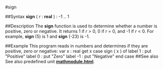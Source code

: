 
#sign

##Syntax
**sign** ( *r* : **real** ) : -1 .. 1

##Description
The **sign** function is used to determine whether a number is positive, zero or negative. It returns 1 if *r* > 0, 0 if *r* = 0, and -1 if *r* < 0. For example, **sign** (5) is 1 and **sign** (-23) is -1.

##Example
This program reads in numbers and determines if they are positive, zero or negative:
        var x : real
        get x
        case sign ( x ) of
            label 1 : put "Positive"
            label 0 : put "Zero"
            label -1 : put "Negative"
        end case
##See also
See also predefined unit **[mathmodule.html](Math)**.
